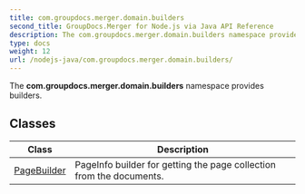 ```yaml
---
title: com.groupdocs.merger.domain.builders
second_title: GroupDocs.Merger for Node.js via Java API Reference
description: The com.groupdocs.merger.domain.builders namespace provides builders.
type: docs
weight: 12
url: /nodejs-java/com.groupdocs.merger.domain.builders/
---
```


The **com.groupdocs.merger.domain.builders** namespace provides builders.


## Classes

| Class | Description |
| --- | --- |
| [PageBuilder](../com.groupdocs.merger.domain.builders/pagebuilder) | PageInfo builder for getting the page collection from the documents. |
